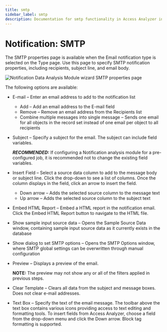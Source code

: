 ```yaml
---
title: smtp
sidebar_label: smtp
description: Documentation for smtp functionality in Access Analyzer including configuration and usage information.
---
```


# Notification: SMTP

The SMTP properties page is available when the Email notification type is selected on the Type page.
Use this page to specify SMTP notification properties, including recipients, subject line, and email
body.

![Notification Data Analysis Module wizard SMTP properties page](/img/product_docs/accessanalyzer/admin/analysis/notification/smtp.webp)

The following options are available:

- E-mail – Enter an email address to add to the notification list

  - Add – Add an email address to the E-mail field
  - Remove – Remove an email address from the Recipients list
  - Combine multiple messages into single message – Sends one email for all objects in the record
    set instead of one email per object to all recipients

- Subject – Specify a subject for the email. The subject can include field variables.

  **_RECOMMENDED:_** If configuring a Notification analysis module for a pre-configured job, it is
  recommended not to change the existing field variables.

- Insert Field – Select a source data column to add to the message body or subject line. Click the
  drop-down to see a list of columns. Once the column displays in the field, click an arrow to
  insert the field.

  - Down arrow – Adds the selected source column to the message text
  - Up arrow – Adds the selected source column to the subject text

- Embed HTML Report – Embed a HTML report in the notification email. Click the Embed HTML Report
  button to navigate to the HTML file.
- Show sample input source data – Opens the Sample Source Data window, containing sample input
  source data as it currently exists in the database
- Show dialog to set SMTP options – Opens the SMTP Options window, where SMTP global settings can be
  overwritten through manual configuration
- Preview – Displays a preview of the email.

  **NOTE:** The preview may not show any or all of the filters applied in previous steps.

- Clear Template – Clears all data from the subject and message boxes. Does not clear e-mail
  addresses.
- Text Box – Specify the text of the email message. The toolbar above the text box contains various
  icons providing access to text editing and formatting tools. To insert fields from Access
  Analyzer, choose a field from the drop-down menu and click the Down arrow. Block tag formatting is
  supported.
